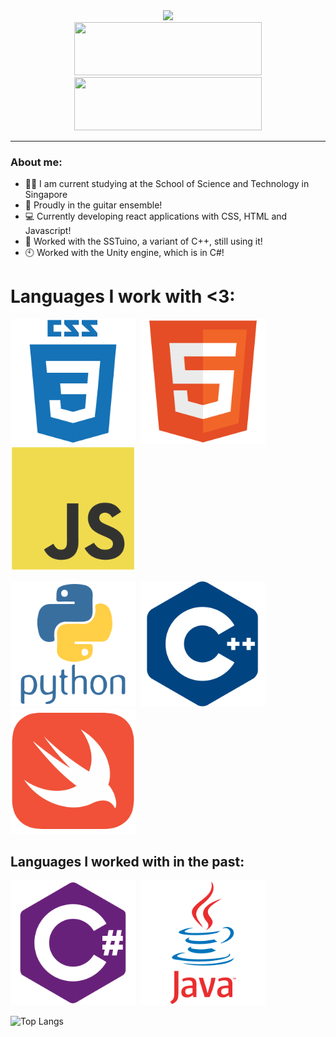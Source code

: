 <div id="header" align="center">
  <img src="https://media.giphy.com/media/Nx0rz3jtxtEre/giphy.gif" width="1000"/>
</div>

<div id="socialNetworking" align="center">
  <a href="https://www.youtube.com/channel/UCiu6IweqcO0erslTDBVzwkg">
    <img src="https://img.shields.io/badge/YTHSnoozed-red?&logo=youtube&logoColor=white" height="85"width="300"/>
  </a>
  <a href="https://www.instagram.com/yeoh_th/">
    <img src="https://img.shields.io/badge/YeohTH-purple?&logo=instagram&logoColor=white" height="85"width="300"/>
  </a>
</div>

---

### About me:

- 👨‍🎓 I am current studying at the School of Science and Technology in Singapore
- 🎸 Proudly in the guitar ensemble!
- 💻 Currently developing react applications with CSS, HTML and Javascript!
- 🔌 Worked with the SSTuino, a variant of C++, still using it!
- 🕙 Worked with the Unity engine, which is in C#!

<div id="Languages">
<h1>  
Languages I work with <3:
</h1>
    <img src="https://github.com/devicons/devicon/blob/master/icons/css3/css3-plain-wordmark.svg"  title="CSS3" alt="CSS" width="200" height="200"/>&nbsp;
  <img src="https://github.com/devicons/devicon/blob/master/icons/html5/html5-original.svg" title="HTML5" alt="HTML" width="200" height="200"/>&nbsp;
  <img src="https://github.com/devicons/devicon/blob/master/icons/javascript/javascript-original.svg" title="JavaScript" alt="JavaScript" width="200" height="200"/>&nbsp;
  
  <img src="https://github.com/devicons/devicon/blob/master/icons/python/python-original-wordmark.svg"  title="CSS3" alt="CSS" width="200" height="200"/>&nbsp;
  <img src="https://github.com/devicons/devicon/blob/master/icons/cplusplus/cplusplus-plain.svg" title="JavaScript" alt="JavaScript" width="200" height="200"/>&nbsp;
  <img src="https://github.com/devicons/devicon/blob/master/icons/swift/swift-original.svg" title="JavaScript" alt="JavaScript" width="200" height="200"/>&nbsp;

<h2>Languages I worked with in the past: </h2>  
  <img src="https://github.com/devicons/devicon/blob/master/icons/csharp/csharp-plain.svg" title="JavaScript" alt="JavaScript" width="200" height="200"/>&nbsp;
  <img src="https://github.com/devicons/devicon/blob/master/icons/java/java-original-wordmark.svg" title="JavaScript" alt="JavaScript" width="200" height="200"/>&nbsp;
</div>

![Top Langs](https://github-readme-stats.vercel.app/api/?username=SST-Yeoh-TH&layout=compact&theme=tokyonight)
